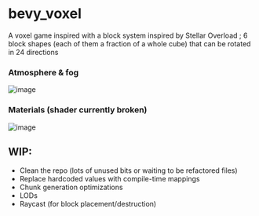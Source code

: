 # bevy_voxel
A voxel game inspired with a block system inspired by Stellar Overload ; 6 block shapes (each of them a fraction of a whole cube) that can be rotated in 24 directions

### Atmosphere & fog
![image](https://github.com/lbenard/bevy_voxel/assets/41705066/cf807172-e354-46b3-98a4-5515dc7317e3)

### Materials (shader currently broken)
![image](https://github.com/lbenard/bevy_voxel/assets/41705066/fa505055-1a2b-48d5-bc75-a798f3d90251)

## WIP:
- Clean the repo (lots of unused bits or waiting to be refactored files)
- Replace hardcoded values with compile-time mappings
- Chunk generation optimizations
- LODs
- Raycast (for block placement/destruction) 
